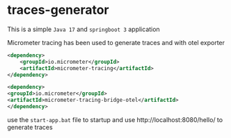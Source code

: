 # traces-generator

This is a simple `Java 17` and `springboot 3` application

Micrometer tracing has been used to generate traces and with otel exporter

```xml
<dependency>
    <groupId>io.micrometer</groupId>
    <artifactId>micrometer-tracing</artifactId>
</dependency>

<dependency>
<groupId>io.micrometer</groupId>
<artifactId>micrometer-tracing-bridge-otel</artifactId>
</dependency>
```

use the `start-app.bat` file to startup and use http://localhost:8080/hello/ to generate traces
